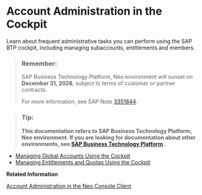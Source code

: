 <!-- loio71eaba14df564ce8a7c4befef84637c2 -->

# Account Administration in the Cockpit

Learn about frequent administrative tasks you can perform using the SAP BTP cockpit, including managing subaccounts, entitlements and members.

> ### Remember:  
> SAP Business Technology Platform, Neo environment will sunset on **December 31, 2028**, subject to terms of customer or partner contracts.
> 
> For more information, see SAP Note [3351844](https://me.sap.com/notes/3351844).

> ### Tip:  
> **This documentation refers to SAP Business Technology Platform, Neo environment. If you are looking for documentation about other environments, see [SAP Business Technology Platform](https://help.sap.com/docs/btp/sap-business-technology-platform/sap-business-technology-platform?version=Cloud) .**

-   [Managing Global Accounts Using the Cockpit](managing-global-accounts-using-the-cockpit-26c016a.md)
-   [Managing Entitlements and Quotas Using the Cockpit](managing-entitlements-and-quotas-using-the-cockpit-23e9ad3.md)

**Related Information**  


[Account Administration in the Neo Console Client](account-administration-in-the-neo-console-client-cd13d6a.md "Use the SAP BTP console client for the Neo environment for subaccount management in the Neo environment.")


